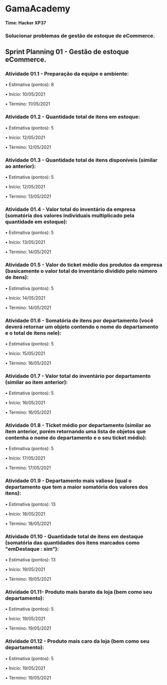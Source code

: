 # GamaAcademy

#### Time: Hacker XP37

### Solucionar problemas de gestão de estoque de eCommerce.

## Sprint Planning 01 - Gestão de estoque eCommerce.

### Atividade  01.1 - Preparação da equipe e ambiente:

• Estimativa (pontos): 8

• Início: 10/05/2021

• Término: 11/05/2021


### Atividade  01.2 - Quantidade total de itens em estoque:

• Estimativa (pontos): 5

• Início: 12/05/2021

• Término: 12/05/2021


### Atividade  01.3 - Quantidade total de itens disponíveis (similar ao anterior):

• Estimativa (pontos): 5

• Início: 12/05/2021

• Término: 13/05/2021


### Atividade  01.4 - Valor total do inventário da empresa (somatória dos valores individuais multiplicado pela quantidade em estoque):

• Estimativa (pontos): 5

• Início: 13/05/2021

• Término: 14/05/2021


### Atividade  01.5 - Valor do ticket médio dos produtos da empresa (basicamente o valor total do inventário dividido pelo número de itens):

• Estimativa (pontos): 5

• Início: 14/05/2021

• Término: 14/05/2021


### Atividade  01.6 - Somatória de itens por departamento (você deverá retornar um objeto contendo o nome do departamento e o total de itens nele):

• Estimativa (pontos): 5

• Início: 15/05/2021

• Término: 16/05/2021


### Atividade  01.7 - Valor total do inventário por departamento (similar ao item anterior):

• Estimativa (pontos): 5

• Início: 16/05/2021

• Término: 16/05/2021


### Atividade  01.8 - Ticket médio por departamento (similar ao item anterior, porém retornando uma lista de objetos que contenha o nome do departamento e o seu ticket médio):

• Estimativa (pontos): 5

• Início: 17/05/2021

• Término: 17/05/2021


### Atividade  01.9 - Departamento mais valioso (qual o departamento que tem a maior somatória dos valores dos itens):

• Estimativa (pontos): 13

• Início: 18/05/2021

• Término: 18/05/2021


### Atividade  01.10 - Quantidade total de itens em destaque (somatória das quantidades dos itens marcados como "emDestaque : sim"):

• Estimativa (pontos): 13

• Início: 19/05/2021

• Término: 19/05/2021


### Atividade  01.11- Produto mais barato da loja (bem como seu departamento):

• Estimativa (pontos): 5

• Início: 19/05/2021

• Término: 19/05/2021


### Atividade  01.12 - Produto mais caro da loja (bem como seu departamento):

• Estimativa (pontos): 5

• Início: 19/05/2021

• Término: 19/05/2021

